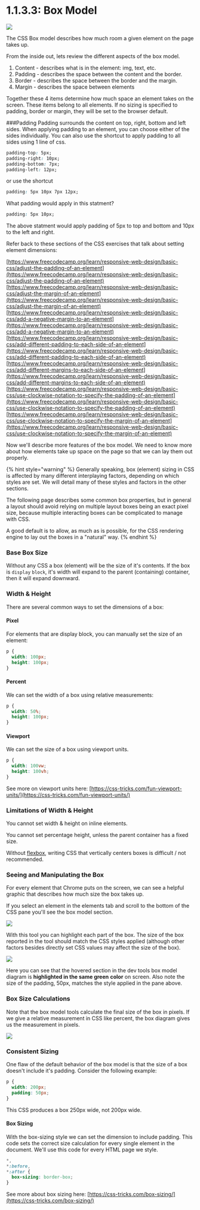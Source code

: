 # 1.1.3.3: Box Model

![](../../.gitbook/assets/box-model.png)

The CSS Box model describes how much room a given element on the page takes up.

From the inside out, lets review the different aspects of the box model.

1.  Content - describes what is in the element: img, text, etc.
2.  Padding - describes the space between the content and the border.
3.  Border - describes the space between the border and the margin.
4.  Margin - describes the space between elements

Together these 4 items determine how much space an element takes on the screen.
These items belong to all elements. If no sizing is specified to padding, border or margin, they will be set to the browser default.

###Padding
Padding surrounds the content on top, right, bottom and left sides. When applying padding to an element, you can choose either of the sides individually. You can also use the shortcut to apply padding to all sides using 1 line of css.

```css
padding-top: 5px;
padding-right: 10px;
padding-bottom: 7px;
padding-left: 12px;
```

or use the shortcut

```css
padding: 5px 10px 7px 12px;
```

What padding would apply in this statment?

```css
padding: 5px 10px;
```

The above statment would apply padding of 5px to top and bottom and 10px to the left and right.

Refer back to these sections of the CSS exercises that talk about setting element dimensions:

[https://www.freecodecamp.org/learn/responsive-web-design/basic-css/adjust-the-padding-of-an-element](https://www.freecodecamp.org/learn/responsive-web-design/basic-css/adjust-the-padding-of-an-element)  
[https://www.freecodecamp.org/learn/responsive-web-design/basic-css/adjust-the-margin-of-an-element](https://www.freecodecamp.org/learn/responsive-web-design/basic-css/adjust-the-margin-of-an-element)  
[https://www.freecodecamp.org/learn/responsive-web-design/basic-css/add-a-negative-margin-to-an-element](https://www.freecodecamp.org/learn/responsive-web-design/basic-css/add-a-negative-margin-to-an-element)  
[https://www.freecodecamp.org/learn/responsive-web-design/basic-css/add-different-padding-to-each-side-of-an-element](https://www.freecodecamp.org/learn/responsive-web-design/basic-css/add-different-padding-to-each-side-of-an-element)  
[https://www.freecodecamp.org/learn/responsive-web-design/basic-css/add-different-margins-to-each-side-of-an-element](https://www.freecodecamp.org/learn/responsive-web-design/basic-css/add-different-margins-to-each-side-of-an-element)  
[https://www.freecodecamp.org/learn/responsive-web-design/basic-css/use-clockwise-notation-to-specify-the-padding-of-an-element](https://www.freecodecamp.org/learn/responsive-web-design/basic-css/use-clockwise-notation-to-specify-the-padding-of-an-element)  
[https://www.freecodecamp.org/learn/responsive-web-design/basic-css/use-clockwise-notation-to-specify-the-margin-of-an-element](https://www.freecodecamp.org/learn/responsive-web-design/basic-css/use-clockwise-notation-to-specify-the-margin-of-an-element)

Now we'll describe more features of the box model. We need to know more about how elements take up space on the page so that we can lay them out properly.

{% hint style="warning" %}
Generally speaking, box \(element\) sizing in CSS is affected by many different interplaying factors, depending on which styles are set. We will detail many of these styles and factors in the other sections.

The following page describes some common box properties, but in general a layout should avoid relying on multiple layout boxes being an exact pixel size, because multiple interacting boxes can be complicated to manage with CSS.

A good default is to allow, as much as is possible, for the CSS rendering engine to lay out the boxes in a "natural" way.
{% endhint %}

### Base Box Size

Without any CSS a box \(element\) will be the size of it's contents. If the box is `display` `block`, it's width will expand to the parent \(containing\) container, then it will expand downward.

### Width & Height

There are several common ways to set the dimensions of a box:

#### Pixel

For elements that are display block, you can manually set the size of an element:

```css
p {
  width: 100px;
  height: 100px;
}
```

#### Percent

We can set the width of a box using relative measurements:

```css
p {
  width: 50%;
  height: 100px;
}
```

#### Viewport

We can set the size of a box using viewport units.

```css
p {
  width: 100vw;
  height: 100vh;
}
```

See more on viewport units here: [https://css-tricks.com/fun-viewport-units/](https://css-tricks.com/fun-viewport-units/)

### Limitations of Width & Height

You cannot set width & height on inline elements.

You cannot set percentage height, unless the parent container has a fixed size.

Without [flexbox](../1.1.4-flexbox.md), writing CSS that vertically centers boxes is difficult / not recommended.

### Seeing and Manipulating the Box

For every element that Chrome puts on the screen, we can see a helpful graphic that describes how much size the box takes up.

If you select an element in the elements tab and scroll to the bottom of the CSS pane you'll see the box model section.

![](../../.gitbook/assets/dev-t-b-model.png)

With this tool you can highlight each part of the box. The size of the box reported in the tool should match the CSS styles applied \(although other factors besides directly set CSS values may affect the size of the box\).

![](../../.gitbook/assets/dev-t-b-model-2.png)

Here you can see that the hovered section in the dev tools box model diagram is **highlighted in the same green** **color** on screen. Also note the size of the padding, 50px, matches the style applied in the pane above.

### Box Size Calculations

Note that the box model tools calculate the final size of the box in pixels. If we give a relative measurement in CSS like percent, the box diagram gives us the measurement in pixels.

![](../../.gitbook/assets/dev-t-b-model-3.png)

### Consistent Sizing

One flaw of the default behavior of the box model is that the size of a box doesn't include it's padding. Consider the following example:

```css
p {
  width: 200px;
  padding: 50px;
}
```

This CSS produces a box 250px wide, not 200px wide.

#### Box Sizing

With the box-sizing style we can set the dimension to include padding. This code sets the correct size calculation for every single element in the document. We'll use this code for every HTML page we style.

```css
*,
*:before,
*:after {
  box-sizing: border-box;
}
```

See more about box sizing here: [https://css-tricks.com/box-sizing/](https://css-tricks.com/box-sizing/)
